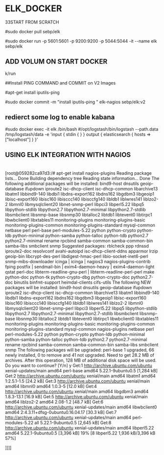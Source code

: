 # ELK_DOCKER

33START FROM SCRATCH

#sudo docker pull sebp/elk 


#sudo docker run -p 5601:5601 -p 9200:9200 -p 5044:5044 -it --name elk sebp/elk

## ADD VOLUM ON START DOCKER
k/run


##Install PING COMMAND and COMMIT on V2 Images

#apt-get install iputils-ping

#sudo docker commit -m "install iputils-ping " elk-nagios sebp/elk:v2



## redierct some log to enable kabana

#sudo docker exec -it elk /bin/bash
#/opt/logstash/bin/logstash --path.data /tmp/logstash/data -e 'input { stdin { } } output { elasticsearch { hosts => ["localhost"] } }'



## USING ELK INTEGRATION WITH NAGIOS

#

[root@059282ca97d3:/# apt-get install nagios-plugins
Reading package lists... Done
Building dependency tree
Reading state information... Done
The following additional packages will be installed:
  bind9-host dnsutils geoip-database ifupdown iproute2 isc-dhcp-client isc-dhcp-common libarchive13 libatm1 libbind9-140 libdbi1 libdns-export162 libdns162 libgdbm3 libgeoip1
  libisc-export160 libisc160 libisccc140 libisccfg140 libldb1 liblwres141 liblzo2-2 libmnl0 libmysqlclient20 libnet-snmp-perl libpci3 libperl5.22 libpq5 libpython-stdlib libpython2.7
  libpython2.7-minimal libpython2.7-stdlib libsmbclient libsnmp-base libsnmp30 libtalloc2 libtdb1 libtevent0 libtirpc1 libwbclient0 libxtables11 monitoring-plugins
  monitoring-plugins-basic monitoring-plugins-common monitoring-plugins-standard mysql-common netbase perl perl-base perl-modules-5.22 python python-crypto python-ldb python-minimal
  python-samba python-talloc python-tdb python2.7 python2.7-minimal rename rpcbind samba-common samba-common-bin samba-libs smbclient snmp
Suggested packages:
  rblcheck ppp rdnssd iproute2-doc resolvconf avahi-autoipd isc-dhcp-client-ddns apparmor lrzip geoip-bin libcrypt-des-perl libdigest-hmac-perl libio-socket-inet6-perl
  snmp-mibs-downloader icinga | icinga | nagios3 nagios-plugins-contrib fping postfix | sendmail-bin | exim4-daemon-heavy | exim4-daemon-light qstat perl-doc libterm-readline-gnu-perl
  | libterm-readline-perl-perl make python-doc python-tk python-crypto-dbg python-crypto-doc python2.7-doc binutils binfmt-support heimdal-clients cifs-utils
The following NEW packages will be installed:
  bind9-host dnsutils geoip-database ifupdown iproute2 isc-dhcp-client isc-dhcp-common libarchive13 libatm1 libbind9-140 libdbi1 libdns-export162 libdns162 libgdbm3 libgeoip1
  libisc-export160 libisc160 libisccc140 libisccfg140 libldb1 liblwres141 liblzo2-2 libmnl0 libmysqlclient20 libnet-snmp-perl libpci3 libperl5.22 libpq5 libpython-stdlib libpython2.7
  libpython2.7-minimal libpython2.7-stdlib libsmbclient libsnmp-base libsnmp30 libtalloc2 libtdb1 libtevent0 libtirpc1 libwbclient0 libxtables11 monitoring-plugins
  monitoring-plugins-basic monitoring-plugins-common monitoring-plugins-standard mysql-common nagios-plugins netbase perl perl-modules-5.22 python python-crypto python-ldb
  python-minimal python-samba python-talloc python-tdb python2.7 python2.7-minimal rename rpcbind samba-common samba-common-bin samba-libs smbclient snmp
The following packages will be upgraded:
  perl-base
1 upgraded, 66 newly installed, 0 to remove and 41 not upgraded.
Need to get 28.2 MB of archives.
After this operation, 128 MB of additional disk space will be used.
Do you want to continue? [Y/n] y
Get:1 http://archive.ubuntu.com/ubuntu xenial-updates/main amd64 perl-base amd64 5.22.1-9ubuntu0.5 [1,284 kB]
Get:2 http://archive.ubuntu.com/ubuntu xenial/main amd64 libatm1 amd64 1:2.5.1-1.5 [24.2 kB]
Get:3 http://archive.ubuntu.com/ubuntu xenial/main amd64 libmnl0 amd64 1.0.3-5 [12.0 kB]
Get:4 http://archive.ubuntu.com/ubuntu xenial/main amd64 libgdbm3 amd64 1.8.3-13.1 [16.9 kB]
Get:5 http://archive.ubuntu.com/ubuntu xenial/main amd64 liblzo2-2 amd64 2.08-1.2 [48.7 kB]
Get:6 http://archive.ubuntu.com/ubuntu xenial-updates/main amd64 libwbclient0 amd64 2:4.3.11+dfsg-0ubuntu0.16.04.17 [30.3 kB]
Get:7 http://archive.ubuntu.com/ubuntu xenial-updates/main amd64 perl-modules-5.22 all 5.22.1-9ubuntu0.5 [2,645 kB]
Get:8 http://archive.ubuntu.com/ubuntu xenial-updates/main amd64 libperl5.22 amd64 5.22.1-9ubuntu0.5 [3,396 kB]
19% [8 libperl5.22 1,936 kB/3,396 kB 57%]

]]]]




